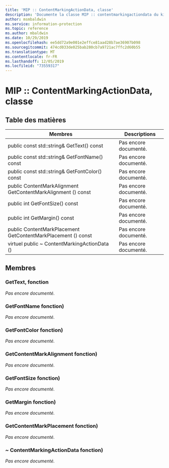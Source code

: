 ```yaml
---
title: 'MIP :: ContentMarkingActionData, classe'
description: 'Documente la classe MIP :: contentmarkingactiondata du kit de développement logiciel (SDK) Microsoft Information Protection (MIP).'
author: msmbaldwin
ms.service: information-protection
ms.topic: reference
ms.author: mbaldwin
ms.date: 10/29/2019
ms.openlocfilehash: ee5dd72a9e001e2effce81aad28b7ae36907b098
ms.sourcegitcommit: 474cd033de025bab280cb7a9721ac7ffc2d60b55
ms.translationtype: MT
ms.contentlocale: fr-FR
ms.lasthandoff: 12/05/2019
ms.locfileid: "73559317"
---
```

# <a name="class-mipcontentmarkingactiondata"></a>MIP :: ContentMarkingActionData, classe 
  
## <a name="summary"></a>Table des matières
 Membres                        | Descriptions                                
--------------------------------|---------------------------------------------
public const std::string& GetText() const  | Pas encore documenté.
public const std::string& GetFontName() const  | Pas encore documenté.
public const std::string& GetFontColor() const  | Pas encore documenté.
public ContentMarkAlignment GetContentMarkAlignment () const  | Pas encore documenté.
public int GetFontSize() const  | Pas encore documenté.
public int GetMargin() const  | Pas encore documenté.
public ContentMarkPlacement GetContentMarkPlacement () const  | Pas encore documenté.
virtuel public ~ ContentMarkingActionData ()  | Pas encore documenté.
  
## <a name="members"></a>Membres
  
### <a name="gettext-function"></a>GetText, fonction
_Pas encore documenté._

  
### <a name="getfontname-function"></a>GetFontName fonction)
_Pas encore documenté._

  
### <a name="getfontcolor-function"></a>GetFontColor fonction)
_Pas encore documenté._

  
### <a name="getcontentmarkalignment-function"></a>GetContentMarkAlignment fonction)
_Pas encore documenté._

  
### <a name="getfontsize-function"></a>GetFontSize fonction)
_Pas encore documenté._

  
### <a name="getmargin-function"></a>GetMargin fonction)
_Pas encore documenté._

  
### <a name="getcontentmarkplacement-function"></a>GetContentMarkPlacement fonction)
_Pas encore documenté._

  
### <a name="contentmarkingactiondata-function"></a>~ ContentMarkingActionData fonction)
_Pas encore documenté._
